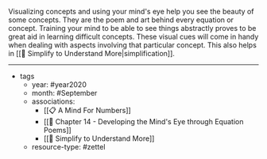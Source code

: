 Visualizing concepts and using your mind's eye help you see the beauty of some concepts. They are the poem and art behind every equation or concept. Training your mind to be able to see things abstractly proves to be great aid in learning difficult concepts. These visual cues will come in handy when dealing with aspects involving that particular concept. This also helps in [[🌲  Simplify to Understand More|simplification]].


---

- tags
	- year: #year2020
	- month: #September 
	- associations: 
		- [[📋 A Mind For Numbers]]
		- [[🌱 Chapter 14 - Developing the Mind's Eye through Equation Poems]]
		- [[🌲  Simplify to Understand More]]
	- resource-type: #zettel 

